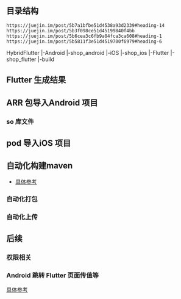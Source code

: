 
## 目录结构
```
https://juejin.im/post/5b7a1bfbe51d4538a93d2339#heading-14
https://juejin.im/post/5b3f098ce51d45199840f4bb
https://juejin.im/post/5b6cea3c6fb9a04fca3ca608#heading-1
https://juejin.im/post/5b5811f3e51d4519700f6979#heading-6

```

HybridFlutter
    |-Android
		|-shop_android
    |-iOS
		|-shop_ios
    |-Flutter
		|-shop_flutter
    |-build


## Flutter 生成结果



## ARR 包导入Android 项目
### so 库文件


## pod 导入iOS 项目


## 自动化构建maven
* [具体参考](https://galaxybruce.github.io/flutter/Flutter%E6%B7%B7%E7%BC%96%E4%B8%80%E9%94%AE%E6%89%93%E5%8C%85%E5%B9%B6%E4%B8%8A%E4%BC%A0maven.html)
### 自动化打包
### 自动化上传


## 后续
### 权限相关
### Android 跳转 Flutter 页面传值等
[具体参考](https://juejin.im/post/5d668d0e6fb9a06add4e3f35#heading-8)